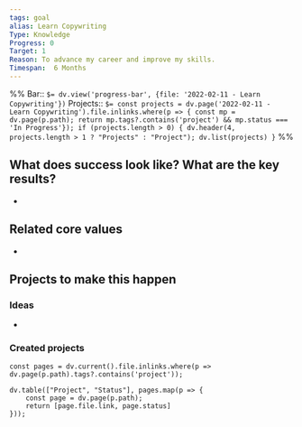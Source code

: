 ```yaml
---
tags: goal
alias: Learn Copywriting
Type: Knowledge
Progress: 0
Target: 1
Reason: To advance my career and improve my skills.
Timespan:  6 Months
---
```

%%
Bar:: `$= dv.view('progress-bar', {file: '2022-02-11 - Learn Copywriting'})`
Projects:: `$= const projects = dv.page('2022-02-11 - Learn Copywriting').file.inlinks.where(p => { const mp = dv.page(p.path); return mp.tags?.contains('project') && mp.status === 'In Progress'}); if (projects.length > 0) { dv.header(4, projects.length > 1 ? "Projects" : "Project"); dv.list(projects) }`
%%


## What does success look like? What are the key results?
- 


## Related core values
- 

## Projects to make this happen
### Ideas
- 

### Created projects
```dataviewjs
const pages = dv.current().file.inlinks.where(p => dv.page(p.path).tags?.contains('project'));

dv.table(["Project", "Status"], pages.map(p => {
	const page = dv.page(p.path); 
	return [page.file.link, page.status]
}));
```
